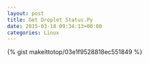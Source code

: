 ```yaml
---
layout: post                                                                                                              
title: Get Droplet Status.Py                                                                                                                       
date: 2015-03-18 09:34:13+00:00                                                                                                                        
categories: Linux                                                                                                                
---                                                                                                                              
```


{% gist makeittotop/03e1f9528818ec551849 %}                                                                                                           

